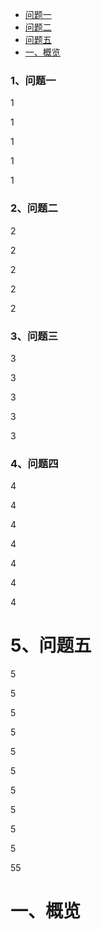 
* [ 问题一 ](###1问题一)
* [ 问题二 ](###2问题二)
* [ 问题五 ](###5问题五)
* [一、概览](#一概览)



### 1、问题一

1

1

1

1

1

### 2、问题二

2

2

2

2

2

### 3、问题三

3

3

3

3

3

### 4、问题四

4

4

4

4



4

4

4

# 5、问题五

5

5

5

5

5

5

5

5

5



5

55



# 一、概览